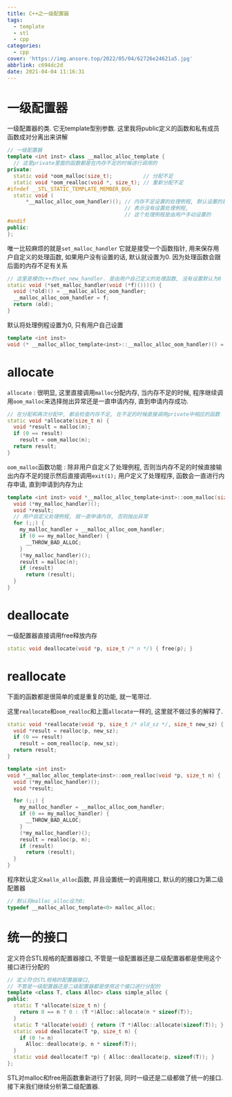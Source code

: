 ```yaml
---
title: C++之一级配置器
tags:
  - template
  - stl
  - cpp
categories:
  - cpp
cover: 'https://img.ansore.top/2022/05/04/62726e24621a5.jpg'
abbrlink: c694dc2d
date: 2021-04-04 11:16:31
---
```


# 一级配置器

一级配置器的类. 它无template型别参数. 这里我将public定义的函数和私有成员函数成对分离出来讲解

```cpp
// 一级配置器
template <int inst> class __malloc_alloc_template {
  // 这里private里面的函数都是在内存不足的时候进行调用的
private:
  static void *oom_malloc(size_t);          // 分配不足
  static void *oom_realloc(void *, size_t); // 重新分配不足
#ifndef __STL_STATIC_TEMPLATE_MEMBER_BUG
  static void (
      *__malloc_alloc_oom_handler)(); // 内存不足设置的处理例程, 默认设置的是0,
                                      // 表示没有设置处理例程,
                                      // 这个处理例程是由用户手动设置的
#endif
public:
};
```

唯一比较麻烦的就是`set_malloc_handler` 它就是接受一个函数指针, 用来保存用户自定义的处理函数, 如果用户没有设置的话, 默认就设置为0. 因为处理函数会跟后面的内存不足有关系

```cpp
// 这里是模仿c++的set_new_handler. 是由用户自己定义的处理函数, 没有设置默认为0
static void (*set_malloc_handler(void (*f)()))() {
  void (*old)() = __malloc_alloc_oom_handler;
  __malloc_alloc_oom_handler = f;
  return (old);
}
```

默认将处理例程设置为0, 只有用户自己设置

```cpp
template <int inst>
void (* __malloc_alloc_template<inst>::__malloc_alloc_oom_handler)() = 0;
```

# allocate

`allocate` : 很明显, 这里直接调用`malloc`分配内存, 当内存不足的时候, 程序继续调用`oom_malloc`来选择抛出异常还是一直申请内存, 直到申请内存成功.

```cpp
// 在分配和再次分配中, 都会检查内存不足, 在不足的时候直接调用private中相应的函数
static void *allocate(size_t n) {
  void *result = malloc(n);
  if (0 == result)
    result = oom_malloc(n);
  return result;
}
```

`oom_malloc`函数功能 : 除非用户自定义了处理例程, 否则当内存不足的时候直接输出内存不足的提示然后直接调用`exit(1);`
用户定义了处理程序, 函数会一直进行内存申请, 直到申请到内存为止

```cpp
template <int inst> void *__malloc_alloc_template<inst>::oom_malloc(size_t n) {
  void (*my_malloc_handler)();
  void *result;
  // 用户自定义处理例程, 就一直申请内存, 否则抛出异常
  for (;;) {
    my_malloc_handler = __malloc_alloc_oom_handler;
    if (0 == my_malloc_handler) {
      __THROW_BAD_ALLOC;
    }
    (*my_malloc_handler)();
    result = malloc(n);
    if (result)
      return (result);
  }
}
```

# deallocate

一级配置器直接调用free释放内存

```cpp
static void deallocate(void *p, size_t /* n */) { free(p); }
```

# reallocate

下面的函数都是很简单的或是重复的功能, 就一笔带过.

这里`reallocate`和`oom_realloc`和上面`allocate`一样的, 这里就不做过多的解释了.

```cpp
static void *reallocate(void *p, size_t /* old_sz */, size_t new_sz) {
  void *result = realloc(p, new_sz);
  if (0 == result)
    result = oom_realloc(p, new_sz);
  return result;
}
```

```cpp
template <int inst>
void *__malloc_alloc_template<inst>::oom_realloc(void *p, size_t n) {
  void (*my_malloc_handler)();
  void *result;

  for (;;) {
    my_malloc_handler = __malloc_alloc_oom_handler;
    if (0 == my_malloc_handler) {
      __THROW_BAD_ALLOC;
    }
    (*my_malloc_handler)();
    result = realloc(p, n);
    if (result)
      return (result);
  }
}
```

程序默认定义`mallo_alloc`函数, 并且设置统一的调用接口, 默认的的接口为第二级配置器

```cpp
// 默认将malloc_alloc设为0;
typedef __malloc_alloc_template<0> malloc_alloc;
```

# 统一的接口

定义符合STL规格的配置器接口, 不管是一级配置器还是二级配置器都是使用这个接口进行分配的

```cpp
// 定义符合STL规格的配置器接口,
// 不管是一级配置器还是二级配置器都是使用这个接口进行分配的
template <class T, class Alloc> class simple_alloc {
public:
  static T *allocate(size_t n) {
    return 0 == n ? 0 : (T *)Alloc::allocate(n * sizeof(T));
  }
  static T *allocate(void) { return (T *)Alloc::allocate(sizeof(T)); }
  static void deallocate(T *p, size_t n) {
    if (0 != n)
      Alloc::deallocate(p, n * sizeof(T));
  }
  static void deallocate(T *p) { Alloc::deallocate(p, sizeof(T)); }
};
```

STL对malloc和free用函数重新进行了封装, 同时一级还是二级都做了统一的接口. 接下来我们继续分析第二级配置器.
